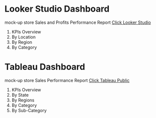 # Looker Studio Dashboard
mock-up store Sales and Profits Performance Report [Click Looker Studio]([https://lookerstudio.google.com/u/0/reporting/0537f2cf-2555-465f-a1d9-f651e463aebe/page/fFdvD](https://lookerstudio.google.com/reporting/0a330853-2489-40b3-a477-1262caab574b))
1. KPIs Overview
2. By Location
3. By Region
4. By Category

# Tableau Dashboard
mock-up store Sales Performance Report [Click Tableau Public](https://lookerstudio.google.com/u/0/reporting/0537f2cf-2555-465f-a1d9-f651e463aebe/page/fFdvD](https://public.tableau.com/views/SalesPerformancemock-up/Dashboard1?:language=en-US&:sid=&:display_count=n&:origin=viz_share_link))
1. KPIs Overview
2. By State
3. By Regions
4. By Category
5. By Sub-Category
